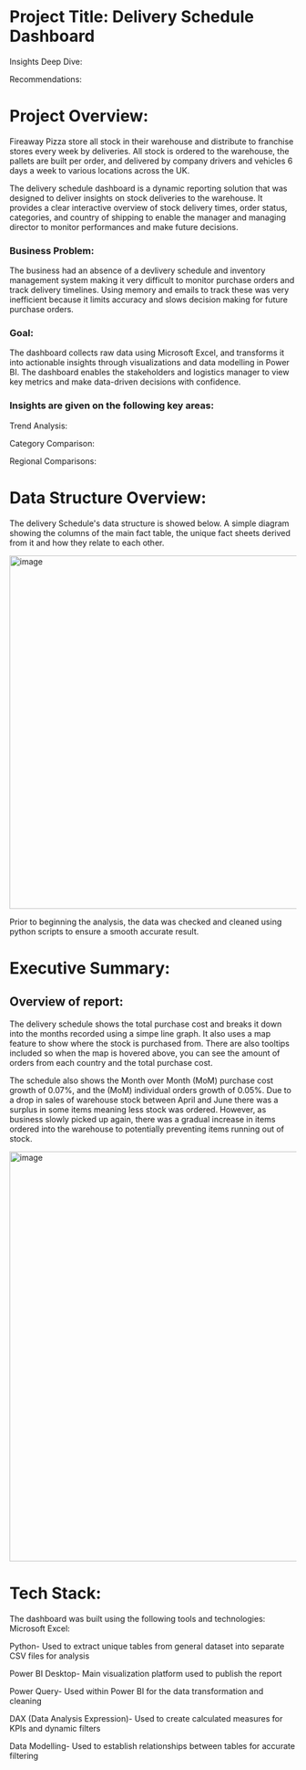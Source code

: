 # Project Title: Delivery Schedule Dashboard

Insights Deep Dive:

Recommendations:

# Project Overview:
Fireaway Pizza store all stock in their warehouse and distribute to franchise stores every week by deliveries. All stock is ordered to the warehouse, the pallets are built per order, and delivered by company drivers and vehicles 6 days a week to various locations across the UK.

The delivery schedule dashboard is a dynamic reporting solution that was designed to deliver insights on stock deliveries to the warehouse. It provides a clear interactive overview of stock delivery times, order status, categories, and country of shipping to enable the manager and managing director to monitor performances and make future decisions.

### Business Problem:
The business had an absence of a devlivery schedule and inventory management system making it very difficult to monitor purchase orders and track delivery timelines. Using memory and emails to track these was very inefficient because it limits accuracy and slows decision making for future purchase orders.

### Goal:
The dashboard collects raw data using Microsoft Excel, and transforms it into actionable insights through visualizations and data modelling in Power BI. The dashboard enables the stakeholders and logistics manager to view key metrics and make data-driven decisions with confidence.

### Insights are given on the following key areas:
Trend Analysis:

Category Comparison:

Regional Comparisons:

# Data Structure Overview:
The delivery Schedule's data structure is showed below. A simple diagram showing the columns of the main fact table, the unique fact sheets derived from it and how they relate to each other.

<img width="1201" height="619" alt="image" src="https://github.com/user-attachments/assets/9fe98617-c894-4ce5-98ca-9a8b75d47fc6" />


Prior to beginning the analysis, the data was checked and cleaned using python scripts to ensure a smooth accurate result. 

# Executive Summary:
## Overview of report:
The delivery schedule shows the total purchase cost and breaks it down into the months recorded using a simpe line graph. It also uses a map feature to show where the stock is purchased from. There are also tooltips included so when the map is hovered above, you can see the amount of orders from each country and the total purchase cost.

The schedule also shows the Month over Month (MoM) purchase cost growth of 0.07%, and the (MoM) individual orders growth of 0.05%. Due to a drop in sales of warehouse stock between April and June there was a surplus in some items meaning less stock was ordered. However, as business slowly picked up again, there was a gradual increase in items ordered into the warehouse to potentially preventing items running out of stock.

<img width="1281" height="718" alt="image" src="https://github.com/user-attachments/assets/5ab6719e-3898-4c14-ad73-c9ae4588b43b" />


# Tech Stack:
The dashboard was built using the following tools and technologies:
Microsoft Excel:

Python- Used to extract unique tables from general dataset into separate CSV files for analysis

Power BI Desktop- Main visualization platform used to publish the report

Power Query- Used within Power BI for the data transformation and cleaning

DAX (Data Analysis Expression)- Used to create calculated measures for KPIs and dynamic filters

Data Modelling- Used to establish relationships between tables for accurate filtering
